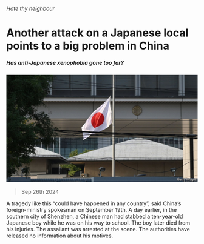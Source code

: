 ###### Hate thy neighbour

# Another attack on a Japanese local points to a big problem in China 

##### Has anti-Japanese xenophobia gone too far? 

![image](images/20240928_CNP502.jpg) 

> Sep 26th 2024 

A tragedy like this “could have happened in any country”, said China’s foreign-ministry spokesman on September 19th. A day earlier, in the southern city of Shenzhen, a Chinese man had stabbed a ten-year-old Japanese boy while he was on his way to school. The boy later died from his injuries. The assailant was arrested at the scene. The authorities have released no information about his motives.

